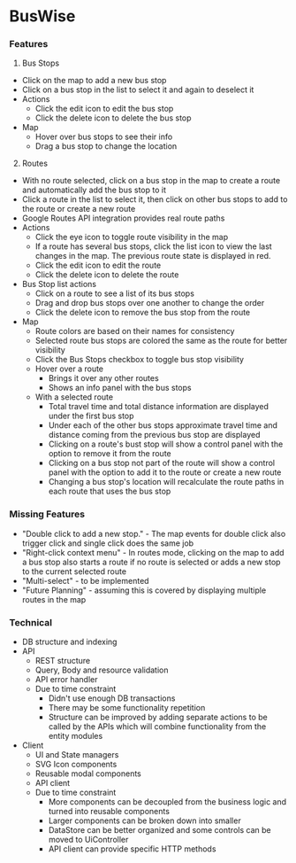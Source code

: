 # BusWise


### Features

1. Bus Stops
- Click on the map to add a new bus stop
- Click on a bus stop in the list to select it and again to deselect it
- Actions
    - Click the edit icon to edit the bus stop
    - Click the delete icon to delete the bus stop
- Map
    - Hover over bus stops to see their info
    - Drag a bus stop to change the location

2. Routes
- With no route selected, click on a bus stop in the map to create a route and automatically add the bus stop to it
- Click a route in the list to select it, then click on other bus stops to add to the route or create a new route
- Google Routes API integration provides real route paths
- Actions
    - Click the eye icon to toggle route visibility in the map
    - If a route has several bus stops, click the list icon to view the last changes in the map. The previous route state is displayed in red.
    - Click the edit icon to edit the route
    - Click the delete icon to delete the route
- Bus Stop list actions
    - Click on a route to see a list of its bus stops
    - Drag and drop bus stops over one another to change the order
    - Click the delete icon to remove the bus stop from the route
- Map
    - Route colors are based on their names for consistency
    - Selected route bus stops are colored the same as the route for better visibility
    - Click the Bus Stops checkbox to toggle bus stop visibility
    - Hover over a route
        - Brings it over any other routes
        - Shows an info panel with the bus stops
    - With a selected route
        - Total travel time and total distance information are displayed under the first bus stop
        - Under each of the other bus stops approximate travel time and distance coming from the previous bus stop are displayed
        - Clicking on a route's bust stop will show a control panel with the option to remove it from the route
        - Clicking on a bus stop not part of the route will show a control panel with the option to add it to the route or create a new route
        - Changing a bus stop's location will recalculate the route paths in each route that uses the bus stop


### Missing Features

- "Double click to add a new stop." - The map events for double click also trigger click and single click does the same job
- "Right-click context menu" - In routes mode, clicking on the map to add a bus stop also starts a route if no route is selected or adds a new stop to the current selected route
- "Multi-select" - to be implemented
- "Future Planning" - assuming this is covered by displaying multiple routes in the map


### Technical
- DB structure and indexing
- API
    - REST structure
    - Query, Body and resource validation
    - API error handler
    - Due to time constraint
        - Didn't use enough DB transactions
        - There may be some functionality repetition
        - Structure can be improved by adding separate actions to be called by the APIs which will combine functionality from the entity modules
- Client
    - UI and State managers
    - SVG Icon components
    - Reusable modal components
    - API client
    - Due to time constraint
        - More components can be decoupled from the business logic and turned into reusable components
        - Larger components can be broken down into smaller
        - DataStore can be better organized and some controls can be moved to UiController
        - API client can provide specific HTTP methods
